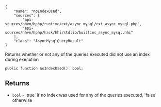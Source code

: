 ``` yamlmeta
{
    "name": "noIndexUsed",
    "sources": [
        "api-sources/hhvm/hphp/runtime/ext/async_mysql/ext_async_mysql.php",
        "api-sources/hhvm/hphp/hack/hhi/stdlib/builtins_async_mysql.hhi"
    ],
    "class": "AsyncMysqlQueryResult"
}
```




Returns whether or not any of the queries executed did not use an index
during execution







``` Hack
public function noIndexUsed(): bool;
```




## Returns




+ ` bool ` - 'true' if no index was used for any of the queries executed,
  'false' otherwise
<!-- HHAPIDOC -->
